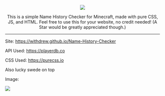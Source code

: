 <p align=center>
<img src="https://withdrew.github.io/Name-History-Checker/logo.svg">
</p>

<p align=center>
This is a simple Name History Checker for Minecraft, made with pure CSS, JS, and HTML. Feel free to use this for your website, no credit needed! (A Star would be greatly appreciated though.)
  </p>
  
  ---

Site: https://withdrew.github.io/Name-History-Checker

API Used: https://playerdb.co

CSS Used: https://purecss.io

Also lucky swede on top

Image:

<img src="https://withdrew.github.io/Name-History-Checker/example.svg">
